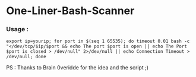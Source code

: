 # One-Liner-Bash-Scanner
### Usage :
```
export ip=yourip; for port in $(seq 1 65535); do timeout 0.01 bash -c "</dev/tcp/$ip/$port && echo The port $port is open || echo The Port $port is closed > /dev/null" 2>/dev/null || echo Connection Timeout > /dev/null; done 
```
PS : Thanks to Brain 0veridde for the idea and the script ;)
